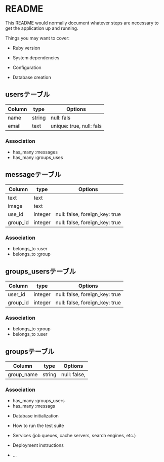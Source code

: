 # README

This README would normally document whatever steps are necessary to get the
application up and running.

Things you may want to cover:

* Ruby version

* System dependencies

* Configuration

* Database creation

## usersテーブル

|Column|type|Options|
|------|----|-------|
|name|string|null: fals|
|email|text|unique: true, null: fals|

### Association
- has_many :messages
- has_many :groups_uses

## messageテーブル

|Column|type|Options|
|------|----|-------|
|text|text|
|image|text|
|use_id|integer|null: false, foreign_key: true|
|group_id|integer|null: false, foreign_key: true|

### Association
- belongs_to :user
- belongs_to :group

## groups_usersテーブル

|Column|type|Options|
|------|----|-------|
|user_id|integer|null: false, foreign_key: true|
|group_id|integer|null: false, foreign_key: true|

### Association
- belongs_to :group
- belongs_to :user

## groupsテーブル

|Column|type|Options|
|------|----|-------|
|group_name|string|null: false,|

### Association
- has_many :groups_users
- has_many :messags

* Database initialization

* How to run the test suite

* Services (job queues, cache servers, search engines, etc.)

* Deployment instructions

* ...

